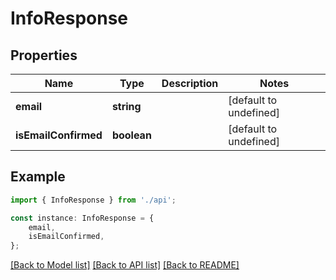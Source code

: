 # InfoResponse


## Properties

Name | Type | Description | Notes
------------ | ------------- | ------------- | -------------
**email** | **string** |  | [default to undefined]
**isEmailConfirmed** | **boolean** |  | [default to undefined]

## Example

```typescript
import { InfoResponse } from './api';

const instance: InfoResponse = {
    email,
    isEmailConfirmed,
};
```

[[Back to Model list]](../README.md#documentation-for-models) [[Back to API list]](../README.md#documentation-for-api-endpoints) [[Back to README]](../README.md)
